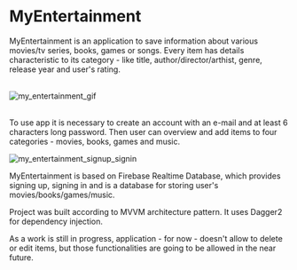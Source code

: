 # MyEntertainment

MyEntertainment is an application to save information about various movies/tv series, books, games or songs. Every item has details characteristic to its category - like title, author/director/arthist, genre, release year and user's rating.<br/><br/>
 
![my_entertainment_gif](https://user-images.githubusercontent.com/56269299/118413260-a2f53900-b69e-11eb-9a26-cc0a8d5ee881.gif)
<br/><br/>

To use app it is necessary to create an account with an e-mail and at least 6 characters long password. Then user can overview and add items to four categories - movies, books, games and music. 

![my_entertainment_signup_signin](https://user-images.githubusercontent.com/56269299/118413362-3dee1300-b69f-11eb-99d4-0b79917a6fb5.png)

MyEntertainment is based on Firebase Realtime Database, which provides signing up, signing in and is a database for storing user's movies/books/games/music.

Project was built according to MVVM architecture pattern. It uses Dagger2 for dependency injection. 

As a work is still in progress, application - for now - doesn't allow to delete or edit items, but those functionalities are going to be allowed in the near future.
